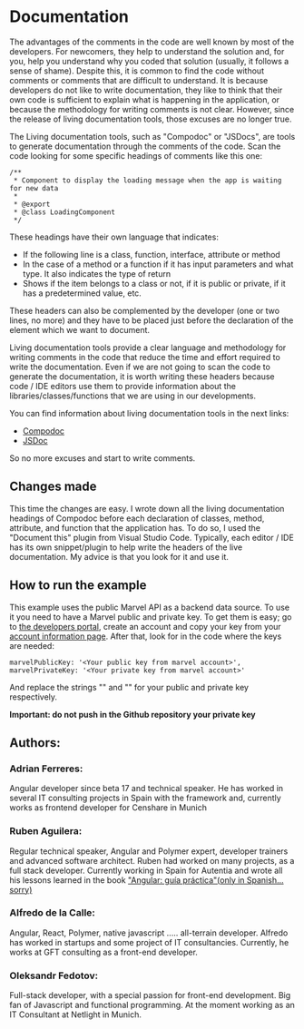 # Documentation

The advantages of the comments in the code are well known by most of the developers. For newcomers, they help to understand the solution and, for you, help you understand why you coded that solution (usually, it follows a sense of shame). Despite this, it is common to find the code without comments or comments that are difficult to understand. It is because developers do not like to write documentation, they like to think that their own code is sufficient to explain what is happening in the application, or because the methodology for writing comments is not clear. However, since the release of living documentation tools, those excuses are no longer true. 

The Living documentation tools, such as "Compodoc" or "JSDocs", are tools to generate documentation through the comments of the code. Scan the code looking for some specific headings of comments like this one:

```
/**
 * Component to display the loading message when the app is waiting for new data
 *
 * @export
 * @class LoadingComponent
 */

```
These headings have their own language that indicates:
* If the following line is a class, function, interface, attribute or method
* In the case of a method or a function if it has input parameters and what type. It also indicates the type of return
* Shows if the item belongs to a class or not, if it is public or private, if it has a predetermined value, etc.

These headers can also be complemented by the developer (one or two lines, no more) and they have to be placed just before the declaration of the element which we want to document.

Living documentation tools provide a clear language and methodology for writing comments in the code that reduce the time and effort required to write the documentation. Even if we are not going to scan the code to generate the documentation, it is worth writing these headers because code / IDE editors use them to provide information about the libraries/classes/functions that we are using in our developments.

You can find information about living documentation tools in the next links:

* [Compodoc](https://compodoc.github.io/website/guides/getting-started.html)
* [JSDoc](http://usejsdoc.org/)

So no more excuses and start to write comments.

## Changes made

This time the changes are easy. I wrote down all the living documentation headings of Compodoc before each declaration of classes, method, attribute, and function that the application has. To do so, I used the "Document this" plugin from Visual Studio Code. Typically, each editor / IDE has its own snippet/plugin to help write the headers of the live documentation. My advice is that you look for it and use it.

## How to run the example

This example uses the public Marvel API as a backend data source. To use it you need to have a Marvel public and private key. To get them is easy; go to [the developers portal](https://developer.marvel.com/), create an account and copy your key from your [account information page](https://developer.marvel.com/account). After that, look for in the code where the keys are needed:
```
marvelPublicKey: '<Your public key from marvel account>',
marvelPrivateKey: '<Your private key from marvel account>'
```
And replace the strings "<Your public key from marvel account>" and "<Your private key from marvel account>" for your public and private key respectively.

**Important: do not push in the Github repository your private key**

## Authors:

### Adrian Ferreres:
Angular developer since beta 17 and technical speaker. He has worked in several IT consulting projects in Spain with the framework and, currently works as frontend developer for Censhare in Munich

### Ruben Aguilera:
Regular technical speaker, Angular and Polymer expert, developer trainers and advanced software architect. Ruben had worked on many projects, as a full stack developer. Currently working in Spain for Autentia and wrote all his lessons learned in the book ["Angular: guía práctica"(only in Spanish... sorry)](https://leanpub.com/angular-guia-practica)

### Alfredo de la Calle:
Angular, React, Polymer, native javascript ..... all-terrain developer. Alfredo has worked in startups and some project of IT consultancies.  Currently, he works at GFT consulting as a front-end developer.

### Oleksandr Fedotov:
Full-stack developer, with a special passion for front-end development. Big fan of Javascript and functional programming. At the moment working as an IT Consultant at Netlight in Munich.
